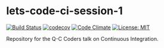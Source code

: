 # lets-code-ci-session-1

[![Build Status](https://travis-ci.org/jpdillingham/lets-code-ci-session-1.svg?branch=master)](https://travis-ci.org/jpdillingham/lets-code-ci-session-1)
[![codecov](https://codecov.io/gh/jpdillingham/lets-code-ci-session-1/branch/master/graph/badge.svg)](https://codecov.io/gh/jpdillingham/lets-code-ci-session-1)
[![Code Climate](https://codeclimate.com/github/jpdillingham/lets-code-ci-session-1/badges/gpa.svg)](https://codeclimate.com/github/jpdillingham/lets-code-ci-session-1)
[![License: MIT](https://img.shields.io/badge/License-MIT-blue.svg)](https://raw.githubusercontent.com/jpdillingham/lets-code-ci-session-1/master/LICENSE)

Repository for the Q-C Coders talk on Continuous Integration.
